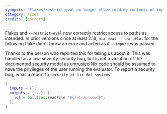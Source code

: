 ```yaml
---
synopsis: "Flakes/restrict-eval no longer allow reading contents of impure paths"
category: Fixes
credits: [horrors]
---
```


Flakes and `--restrict-eval` now correctly restrict access to paths as intended.
In prior versions since at least 2.18, `nix eval --raw .#lol` for the following flake didn't throw an error and acted as if `--impure` was passed.

Thanks to the person who reported this for telling us about it.
This was handled as a low-severity security bug, but is not a violation of the [documented security model](../installation/multi-user.md) as untrusted Nix code should be assumed to have the privileges of the user running the evaluator.
To report a security bug, email a report to `security at lix dot systems`.

```nix
{
  inputs = {};
  outputs = {...}: {
    lol = builtins.readFile "${/etc/passwd}";
  };
}
```
